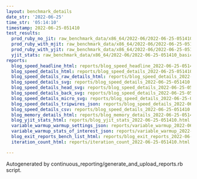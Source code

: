 ```yaml
---
layout: benchmark_details
date_str: '2022-06-25'
time_str: '05:14:10'
timestamp: 2022-06-25-051410
test_results:
  prod_ruby_no_jit: raw_benchmark_data/x86_64/2022-06/2022-06-25-051410_basic_benchmark_prod_ruby_no_jit.json
  prod_ruby_with_mjit: raw_benchmark_data/x86_64/2022-06/2022-06-25-051410_basic_benchmark_prod_ruby_with_mjit.json
  prod_ruby_with_yjit: raw_benchmark_data/x86_64/2022-06/2022-06-25-051410_basic_benchmark_prod_ruby_with_yjit.json
  yjit_stats: raw_benchmark_data/x86_64/2022-06/2022-06-25-051410_basic_benchmark_yjit_stats.json
reports:
  blog_speed_headline_html: reports/blog_speed_headline_2022-06-25-051410.html
  blog_speed_details_html: reports/blog_speed_details_2022-06-25-051410.html
  blog_speed_details_raw_details_html: reports/blog_speed_details_2022-06-25-051410.raw_details.html
  blog_speed_details_svg: reports/blog_speed_details_2022-06-25-051410.svg
  blog_speed_details_head_svg: reports/blog_speed_details_2022-06-25-051410.head.svg
  blog_speed_details_back_svg: reports/blog_speed_details_2022-06-25-051410.back.svg
  blog_speed_details_micro_svg: reports/blog_speed_details_2022-06-25-051410.micro.svg
  blog_speed_details_tripwires_json: reports/blog_speed_details_2022-06-25-051410.tripwires.json
  blog_speed_details_csv: reports/blog_speed_details_2022-06-25-051410.csv
  blog_memory_details_html: reports/blog_memory_details_2022-06-25-051410.html
  blog_yjit_stats_html: reports/blog_yjit_stats_2022-06-25-051410.html
  variable_warmup_warmup_settings_json: reports/variable_warmup_2022-06-25-051410.warmup_settings.json
  variable_warmup_stats_of_interest_json: reports/variable_warmup_2022-06-25-051410.stats_of_interest.json
  blog_exit_reports_bench_list_html: reports/blog_exit_reports_2022-06-25-051410.bench_list.html
  iteration_count_html: reports/iteration_count_2022-06-25-051410.html

---
```

Autogenerated by continuous_reporting/generate_and_upload_reports.rb script.
